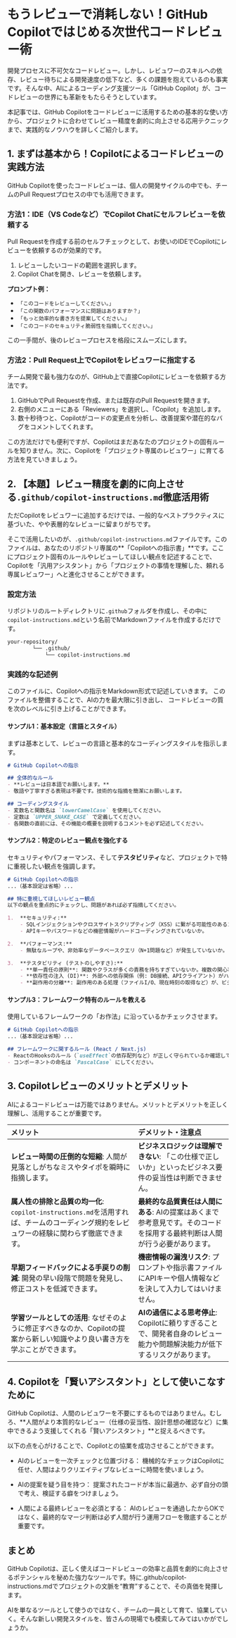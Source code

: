 # もうレビューで消耗しない！GitHub Copilotではじめる次世代コードレビュー術

開発プロセスに不可欠なコードレビュー。しかし、レビュワーのスキルへの依存、レビュー待ちによる開発速度の低下など、多くの課題を抱えているのも事実です。そんな中、AIによるコーディング支援ツール「GitHub Copilot」が、コードレビューの世界にも革新をもたらそうとしています。

本記事では、GitHub Copilotをコードレビューに活用するための基本的な使い方から、プロジェクトに合わせてレビュー精度を劇的に向上させる応用テクニックまで、実践的なノウハウを詳しくご紹介します。

## 1. まずは基本から！Copilotによるコードレビューの実践方法

GitHub Copilotを使ったコードレビューは、個人の開発サイクルの中でも、チームのPull Requestプロセスの中でも活用できます。

### 方法1：IDE（VS Codeなど）でCopilot Chatにセルフレビューを依頼する

Pull Requestを作成する前のセルフチェックとして、お使いのIDEでCopilotにレビューを依頼するのが効果的です。

1.  レビューしたいコードの範囲を選択します。
2.  Copilot Chatを開き、レビューを依頼します。

**プロンプト例：**
- `「このコードをレビューしてください。」`
- `「この関数のパフォーマンスに問題はありますか？」`
- `「もっと効率的な書き方を提案してください。」`
- `「このコードのセキュリティ脆弱性を指摘してください。」`

この一手間が、後のレビュープロセスを格段にスムーズにします。

### 方法2：Pull Request上でCopilotをレビュワーに指定する

チーム開発で最も強力なのが、GitHub上で直接Copilotにレビューを依頼する方法です。

1.  GitHubでPull Requestを作成、または既存のPull Requestを開きます。
2.  右側のメニューにある「Reviewers」を選択し、「Copilot」を追加します。
3.  数十秒待つと、Copilotがコードの変更点を分析し、改善提案や潜在的なバグをコメントしてくれます。

この方法だけでも便利ですが、Copilotはまだあなたのプロジェクトの固有ルールを知りません。次に、Copilotを「プロジェクト専属のレビュワー」に育てる方法を見ていきましょう。

## 2. 【本題】レビュー精度を劇的に向上させる`.github/copilot-instructions.md`徹底活用術

ただCopilotをレビュワーに追加するだけでは、一般的なベストプラクティスに基づいた、やや表層的なレビューに留まりがちです。

そこで活用したいのが、`.github/copilot-instructions.md`ファイルです。このファイルは、あなたのリポジトリ専属の**「Copilotへの指示書」**です。ここにプロジェクト固有のルールやレビューしてほしい観点を記述することで、Copilotを「汎用アシスタント」から「プロジェクトの事情を理解した、頼れる専属レビュワー」へと進化させることができます。

### 設定方法
リポジトリのルートディレクトリに`.github`フォルダを作成し、その中に`copilot-instructions.md`という名前でMarkdownファイルを作成するだけです。
```bash
your-repository/
        └── .github/
            └── copilot-instructions.md
```

### 実践的な記述例
このファイルに、Copilotへの指示をMarkdown形式で記述していきます。
このファイルを整備することで、AIの力を最大限に引き出し、
コードレビューの質を次のレベルに引き上げることができます。

#### サンプル1：基本設定（言語とスタイル）
まずは基本として、レビューの言語と基本的なコーディングスタイルを指示します。

```markdown
# GitHub Copilotへの指示

## 全体的なルール
- **レビューは日本語でお願いします。**
- 敬語や丁寧すぎる表現は不要です。技術的な指摘を簡潔にお願いします。

## コーディングスタイル
- 変数名と関数名は `lowerCamelCase` を使用してください。
- 定数は `UPPER_SNAKE_CASE` で定義してください。
- 各関数の直前には、その機能の概要を説明するコメントを必ず記述してください。
```

#### サンプル2：特定のレビュー観点を強化する
セキュリティやパフォーマンス、そして**テスタビリティ**など、プロジェクトで特に重視したい観点を強調します。

```markdown
# GitHub Copilotへの指示
...（基本設定は省略）...

## 特に重視してほしいレビュー観点
以下の観点を重点的にチェックし、問題があれば必ず指摘してください。

1.  **セキュリティ:**
    - SQLインジェクションやクロスサイトスクリプティング（XSS）に繋がる可能性のあるコードがないか。
    - APIキーやパスワードなどの機密情報がハードコーディングされていないか。

2.  **パフォーマンス:**
    - 無駄なループや、非効率なデータベースクエリ（N+1問題など）が発生していないか。

3.  **テスタビリティ (テストのしやすさ):**
    - **単一責任の原則**: 関数やクラスが多くの責務を持ちすぎていないか。複数の関心事が混在している場合は指摘してください。
    - **依存性の注入 (DI)**: 外部への依存関係（例: DB接続、APIクライアント）がハードコーディングされていないか。テスト時にモックできるようになっているか確認してください。
    - **副作用の分離**: 副作用のある処理（ファイルI/O、現在時刻の取得など）が、ビジネスロジックの中心から分離されているか。
```

#### サンプル3：フレームワーク特有のルールを教える
使用しているフレームワークの「お作法」に沿っているかチェックさせます。

```markdown
# GitHub Copilotへの指示
...（基本設定は省略）...

## フレームワークに関するルール (React / Next.js)
- ReactのHooksのルール（`useEffect`の依存配列など）が正しく守られているか確認してください。
- コンポーネントの命名は `PascalCase` にしてください。
```

## 3. Copilotレビューのメリットとデメリット
AIによるコードレビューは万能ではありません。メリットとデメリットを正しく理解し、活用することが重要です。

| メリット | デメリット・注意点 |
| :--- | :--- |
| **レビュー時間の圧倒的な短縮**: 人間が見落としがちなミスやタイポを瞬時に指摘します。 | **ビジネスロジックは理解できない**: 「この仕様で正しいか」といったビジネス要件の妥当性は判断できません。 |
| **属人性の排除と品質の均一化**: `copilot-instructions.md`を活用すれば、チームのコーディング規約をレビュワーの経験に関わらず徹底できます。 | **最終的な品質責任は人間にある**: AIの提案はあくまで参考意見です。そのコードを採用する最終判断は人間が行う必要があります。 |
| **早期フィードバックによる手戻りの削減**: 開発の早い段階で問題を発見し、修正コストを低減できます。 | **機密情報の漏洩リスク**: プロンプトや指示書ファイルにAPIキーや個人情報などを決して入力してはいけません。 |
| **学習ツールとしての活用**: なぜそのように修正すべきなのか、Copilotの提案から新しい知識やより良い書き方を学ぶことができます。| **AIの過信による思考停止**: Copilotに頼りすぎることで、開発者自身のレビュー能力や問題解決能力が低下するリスクがあります。 |

## 4. Copilotを「賢いアシスタント」として使いこなすために
GitHub Copilotは、人間のレビュワーを不要にするものではありません。むしろ、**人間がより本質的なレビュー（仕様の妥当性、設計思想の確認など）に集中できるよう支援してくれる「賢いアシスタント」**と捉えるべきです。

以下の点を心がけることで、Copilotとの協業を成功させることができます。

* AIのレビューを一次チェックと位置づける： 機械的なチェックはCopilotに任せ、人間はよりクリエイティブなレビューに時間を使いましょう。

* AIの提案を疑う目を持つ： 提案されたコードが本当に最適か、必ず自分の頭で考え、検証する癖をつけましょう。

* 人間による最終レビューを必須とする： AIのレビューを通過したからOKではなく、最終的なマージ判断は必ず人間が行う運用フローを徹底することが重要です。

## まとめ
GitHub Copilotは、正しく使えばコードレビューの効率と品質を劇的に向上させるポテンシャルを秘めた強力なツールです。特に.github/copilot-instructions.mdでプロジェクトの文脈を“教育”することで、その真価を発揮します。

AIを単なるツールとして使うのではなく、チームの一員として育て、協業していく。そんな新しい開発スタイルを、皆さんの現場でも模索してみてはいかがでしょうか。
